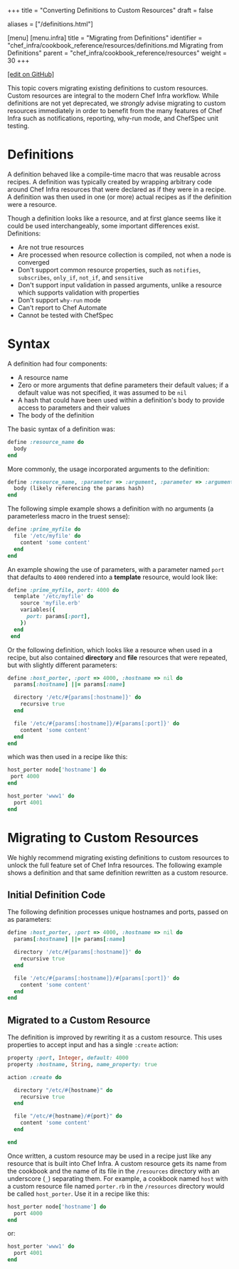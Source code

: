 +++
title = "Converting Definitions to Custom Resources"
draft = false

aliases = ["/definitions.html"]

[menu]
  [menu.infra]
    title = "Migrating from Definitions"
    identifier = "chef_infra/cookbook_reference/resources/definitions.md Migrating from Definitions"
    parent = "chef_infra/cookbook_reference/resources"
    weight = 30
+++    

[\[edit on GitHub\]](https://github.com/chef/chef-web-docs/blob/master/content/definitions.md)

This topic covers migrating existing definitions to custom resources.
Custom resources are integral to the modern Chef Infra workflow. While
definitions are not yet deprecated, we *strongly* advise migrating to
custom resources immediately in order to benefit from the many features
of Chef Infra such as notifications, reporting, why-run mode, and
ChefSpec unit testing.

Definitions
===========

A definition behaved like a compile-time macro that was reusable across
recipes. A definition was typically created by wrapping arbitrary code
around Chef Infra resources that were declared as if they were in a
recipe. A definition was then used in one (or more) actual recipes as if
the definition were a resource.

Though a definition looks like a resource, and at first glance seems
like it could be used interchangeably, some important differences exist.
Definitions:

-   Are not true resources
-   Are processed when resource collection is compiled, not when a node
    is converged
-   Don't support common resource properties, such as `notifies`,
    `subscribes`, `only_if`, `not_if`, and `sensitive`
-   Don't support input validation in passed arguments, unlike a
    resource which supports validation with properties
-   Don't support `why-run` mode
-   Can't report to Chef Automate
-   Cannot be tested with ChefSpec

Syntax
======

A definition had four components:

-   A resource name
-   Zero or more arguments that define parameters their default values;
    if a default value was not specified, it was assumed to be `nil`
-   A hash that could have been used within a definition's body to
    provide access to parameters and their values
-   The body of the definition

The basic syntax of a definition was:

``` ruby
define :resource_name do
  body
end
```

More commonly, the usage incorporated arguments to the definition:

``` ruby
define :resource_name, :parameter => :argument, :parameter => :argument do
  body (likely referencing the params hash)
end
```

The following simple example shows a definition with no arguments (a
parameterless macro in the truest sense):

``` ruby
define :prime_myfile do
  file '/etc/myfile' do
    content 'some content'
  end
end
```

An example showing the use of parameters, with a parameter named `port`
that defaults to `4000` rendered into a **template** resource, would
look like:

``` ruby
define :prime_myfile, port: 4000 do
  template '/etc/myfile' do
    source 'myfile.erb'
    variables({
      port: params[:port],
    })
  end
 end
```

Or the following definition, which looks like a resource when used in a
recipe, but also contained **directory** and **file** resources that
were repeated, but with slightly different parameters:

``` ruby
define :host_porter, :port => 4000, :hostname => nil do
  params[:hostname] ||= params[:name]

  directory '/etc/#{params[:hostname]}' do
    recursive true
  end

  file '/etc/#{params[:hostname]}/#{params[:port]}' do
    content 'some content'
  end
end
```

which was then used in a recipe like this:

``` ruby
host_porter node['hostname'] do
 port 4000
end

host_porter 'www1' do
  port 4001
end
```

Migrating to Custom Resources
=============================

We highly recommend migrating existing definitions to custom resources
to unlock the full feature set of Chef Infra resources. The following
example shows a definition and that same definition rewritten as a
custom resource.

Initial Definition Code
-----------------------

The following definition processes unique hostnames and ports, passed on
as parameters:

``` ruby
define :host_porter, :port => 4000, :hostname => nil do
  params[:hostname] ||= params[:name]

  directory '/etc/#{params[:hostname]}' do
    recursive true
  end

  file '/etc/#{params[:hostname]}/#{params[:port]}' do
    content 'some content'
  end
end
```

Migrated to a Custom Resource
-----------------------------

The definition is improved by rewriting it as a custom resource. This
uses properties to accept input and has a single `:create` action:

``` ruby
property :port, Integer, default: 4000
property :hostname, String, name_property: true

action :create do

  directory "/etc/#{hostname}" do
    recursive true
  end

  file "/etc/#{hostname}/#{port}" do
    content 'some content'
  end

end
```

Once written, a custom resource may be used in a recipe just like any
resource that is built into Chef Infra. A custom resource gets its name
from the cookbook and the name of its file in the `/resources` directory
with an underscore (`_`) separating them. For example, a cookbook named
`host` with a custom resource file named `porter.rb` in the `/resources`
directory would be called `host_porter`. Use it in a recipe like this:

``` ruby
host_porter node['hostname'] do
  port 4000
end
```

or:

``` ruby
host_porter 'www1' do
  port 4001
end
```
